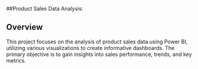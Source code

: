 
##Product Sales Data Analysis:
## Overview

This project focuses on the analysis of product sales data using Power BI, utilizing various visualizations to create informative dashboards. The primary objective is to gain insights into sales performance, trends, and key metrics.
